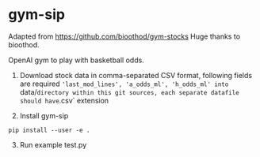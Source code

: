 # gym-sip
Adapted from https://github.com/bioothod/gym-stocks
Huge thanks to bioothod.

OpenAI gym to play with basketball odds.

1. Download stock data in comma-separated CSV format, following fields are required `'last_mod_lines', 'a_odds_ml', 'h_odds_ml' into `data/` directory within this git sources, each separate datafile should have `.csv` extension

2. Install gym-sip
```
pip install --user -e .
```
3. Run example test.py

